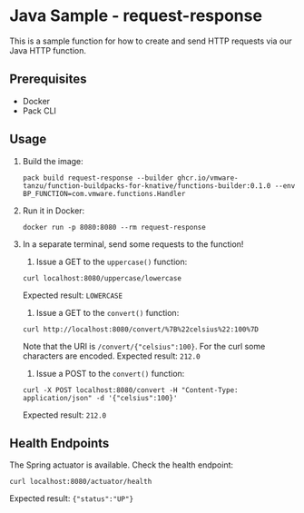 # Java Sample - request-response

This is a sample function for how to create and send HTTP requests via our Java HTTP function.

## Prerequisites

- Docker
- Pack CLI

## Usage

1.  Build the image:

    ```
    pack build request-response --builder ghcr.io/vmware-tanzu/function-buildpacks-for-knative/functions-builder:0.1.0 --env BP_FUNCTION=com.vmware.functions.Handler
    ```

1. Run it in Docker:

    ```
    docker run -p 8080:8080 --rm request-response
    ```

1. In a separate terminal, send some requests to the function!

    1. Issue a GET to the `uppercase()` function: 
    ```
    curl localhost:8080/uppercase/lowercase
    ```
    Expected result: `LOWERCASE`

    1. Issue a GET to the `convert()` function:
    ```
    curl http://localhost:8080/convert/%7B%22celsius%22:100%7D
    ```
    Note that the URI is `/convert/{"celsius":100}`. For the curl some characters are encoded. 
    Expected result: `212.0`

    1. Issue a POST to the `convert()` function:
    ```
    curl -X POST localhost:8080/convert -H "Content-Type: application/json" -d '{"celsius":100}'
    ```
    Expected result: `212.0`

## Health Endpoints

The Spring actuator is available.  Check the health endpoint: 
```
curl localhost:8080/actuator/health
```
Expected result: `{"status":"UP"}`

